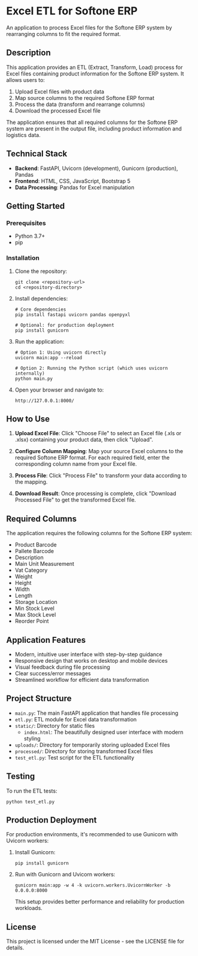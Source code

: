 # Excel ETL for Softone ERP

An application to process Excel files for the Softone ERP system by rearranging columns to fit the required format.

## Description

This application provides an ETL (Extract, Transform, Load) process for Excel files containing product information for the Softone ERP system. It allows users to:

1. Upload Excel files with product data
2. Map source columns to the required Softone ERP format
3. Process the data (transform and rearrange columns)
4. Download the processed Excel file

The application ensures that all required columns for the Softone ERP system are present in the output file, including product information and logistics data.

## Technical Stack

- **Backend**: FastAPI, Uvicorn (development), Gunicorn (production), Pandas
- **Frontend**: HTML, CSS, JavaScript, Bootstrap 5
- **Data Processing**: Pandas for Excel manipulation

## Getting Started

### Prerequisites

- Python 3.7+
- pip

### Installation

1. Clone the repository:
   ```
   git clone <repository-url>
   cd <repository-directory>
   ```

2. Install dependencies:
   ```
   # Core dependencies
   pip install fastapi uvicorn pandas openpyxl

   # Optional: for production deployment
   pip install gunicorn
   ```

3. Run the application:
   ```
   # Option 1: Using uvicorn directly
   uvicorn main:app --reload

   # Option 2: Running the Python script (which uses uvicorn internally)
   python main.py
   ```

4. Open your browser and navigate to:
   ```
   http://127.0.0.1:8000/
   ```

## How to Use

1. **Upload Excel File**: Click "Choose File" to select an Excel file (.xls or .xlsx) containing your product data, then click "Upload".

2. **Configure Column Mapping**: Map your source Excel columns to the required Softone ERP format. For each required field, enter the corresponding column name from your Excel file.

3. **Process File**: Click "Process File" to transform your data according to the mapping.

4. **Download Result**: Once processing is complete, click "Download Processed File" to get the transformed Excel file.

## Required Columns

The application requires the following columns for the Softone ERP system:

- Product Barcode
- Pallete Barcode
- Description
- Main Unit Measurement
- Vat Category
- Weight
- Height
- Width
- Length
- Storage Location
- Min Stock Level
- Max Stock Level
- Reorder Point

## Application Features

- Modern, intuitive user interface with step-by-step guidance
- Responsive design that works on desktop and mobile devices
- Visual feedback during file processing
- Clear success/error messages
- Streamlined workflow for efficient data transformation

## Project Structure

- `main.py`: The main FastAPI application that handles file processing
- `etl.py`: ETL module for Excel data transformation
- `static/`: Directory for static files
  - `index.html`: The beautifully designed user interface with modern styling
- `uploads/`: Directory for temporarily storing uploaded Excel files
- `processed/`: Directory for storing transformed Excel files
- `test_etl.py`: Test script for the ETL functionality

## Testing

To run the ETL tests:

```
python test_etl.py
```

## Production Deployment

For production environments, it's recommended to use Gunicorn with Uvicorn workers:

1. Install Gunicorn:
   ```
   pip install gunicorn
   ```

2. Run with Gunicorn and Uvicorn workers:
   ```
   gunicorn main:app -w 4 -k uvicorn.workers.UvicornWorker -b 0.0.0.0:8000
   ```

   This setup provides better performance and reliability for production workloads.

## License

This project is licensed under the MIT License - see the LICENSE file for details.
